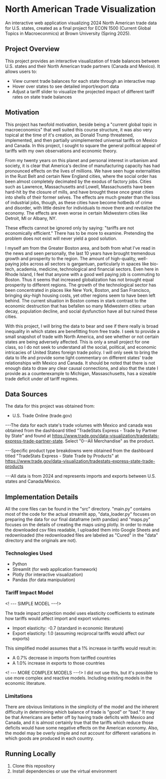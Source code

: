 # North American Trade Visualization

An interactive web application visualizing 2024 North American trade data for U.S. states, created as a final project for ECON 1500 (Current Global Topics in Macroeconmics) at Brown University (Spring 2025).

## Project Overview

This project provides an interactive visualization of trade balances between U.S. states and their North American trade partners (Canada and Mexico). It allows users to:

- View current trade balances for each state through an interactive map
- Hover over states to see detailed import/export data
- Adjust a tariff slider to visualize the projected impact of different tariff rates on state trade balances

## Motivation

This project has twofold motivation, beside being a "current global topic in macroeconomics"
that well suited this course structure, it was also very topical at the time of it's creation,
as Donald Trump threatened, implemented, and then partially unimplemented universal tariffs on
Mexico and Canada. In this project, I sought to square the general political appeal of tariffs with my own observations and economic theory.

From my twenty years on this planet and personal interest in urbanism and society, it 
is clear that America's decline of manufacturing capacity has had pronounced effects on the lives of millions. We have seen huge externalities in the Rust Belt and certain New England cities, where the
social order has been almost completely decimated by the exodus of factory jobs. Cities such as
Lawrence, Massachusetts and Lowell, Massachusetts have been hard-hit by the closure of mills,
and have brought these once great cities into shells of their former selves. The effects are much
greater than the loss of industrial jobs, though, as these cities have become hotbeds of crime and
disorder, with little desire for individuals to move there and revitalize the economy. The effects
are even worse in certain Midwestern cities like Detroit, MI or Albany, NY.

These effects cannot be ignored only by saying: "tariffs are not economically efficient." There has to be more to examine. Pretending the problem does not exist will never yield a good solution.

I myself am from the Greater Boston area, and both from what I’ve read in the news and seen
personally, the last 10 years have brought tremendous growth and prosperity to the region. The
amount of high-quality, well-paying jobs across all sectors is gargantuan, particularly in spaces
like bio-tech, academia, medicine, technological and financial sectors. Even here in Rhode
Island, I feel that anyone with a good well paying job is commuting to Boston. Thus it seems that
increased globalization has not brought equal prosperity to different regions. The growth of the
technological sector has been concentrated in places like New York, Boston, and San Francisco,
bringing sky-high housing costs, yet other regions seem to have been left behind. The current
situation in Boston comes in stark contrast to the economic destruction that has befallen so many
Midwestern cities: urban decay, population decline, and social dysfunction have all but ruined
these cities.

With this project, I will bring the data to bear and see if there really is broad inequality in which states are benefitting from free trade. I seek to provide a small snapshot of trade with North America, and see whether or not certain states are being adversely affected. This is only a small project for one class, so I do not seek to understand all the social, political, and economic intricacies of United States foreign trade policy. I will only seek to bring the data to life and provide some light commentary on different states' trade relationships with Mexico and Canada. It should be noted that there is not enough data to draw any clear causal connections, and also that the state I provide as a counterexample to Michigan, Massaschusetts, has a sizeable trade deficit under *all* tariff regimes.



## Data Sources

The data for this project was obtained from:
- U.S. Trade Online (trade.gov)

---The data for each state's trade volumes with Mexico and canada was obtained from the dashboard
    titled "TradeStats Express - Trade by Partner by State" and found at https://www.trade.gov/data-visualization/tradestats-express-trade-partner-state. Select "0--All Merchandise" as the product.


---Specific product type breakdowns were obtained from the dashboard titled 
    "TradeStats Express - State  Trade by Products" at https://www.trade.gov/data-visualization/tradestats-express-state-trade-products


---All data is from 2024 and represents imports and exports between U.S. states and Canada/Mexico.

## Implementation Details

All the core files can be found in the "src" directory. "main.py" contains most of the code for the actual streamlit app, "data_loader.py" focuses on preparing the data for our final dataframe (with pandas) and "maps.py" focuses on the details of creating the maps using plotly. In order to make the downloaded csv files readable, I uploaded them into Google Sheets and redownloaded (the redownloaded files are labeled as "Cured" in the "data" directory and the originals are not).


### Technologies Used
- Python
- Streamlit (for web application framework)
- Plotly (for interactive visualization)
- Pandas (for data manipulation)

### Tariff Impact Model
<! --- SIMPLE MODEL ---!>

The trade impact projection model uses elasticity coefficients to estimate how tariffs would affect import and export volumes:

- Import elasticity: -0.7 (standard in economic literature)
- Export elasticity: 1.0 (assuming reciprocal tariffs would affect our exports)

This simplified model assumes that a 1% increase in tariffs would result in:
- A 0.7% decrease in imports from tariffed countries
- A 1.0% increase in exports to those countries


<! --- MORE COMPLEX MODELS ---!>
I did not use this, but it's possible to use more complex and reactive models. Including existing models
in the economic literature.

### Limitations

There are obvious limitations in the simplicity of the model and the inherent difficulty
in determining which balance of trade is "good" or "bad." It may be that Americans are better 
off by having trade deficits with Mexico and Canada, and it is almost certainly true that the tariffs
which reduce those deficits would have some negative effects on the American economy. Also, the model may be overly simple and not account for different variations in which goods are produced in each country.

## Running Locally

1. Clone this repository
2. Install dependencies or use the virtual environment



